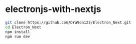 # electronjs-with-nextjs

```sh
git clone https://github.com/Dra9on123/Electron_Next.git
cd Electron_Next
npm install
npm run dev
```
